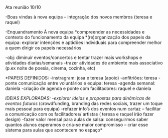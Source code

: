 Ata reunião 10/10

-Boas vindas à nova equipa – integração dos novos membros (teresa e raquel)

-Enquandramento À nova equipa
*compreender as necessidades e contexto do funcionamento da equipa
*(re)organização dos papeis da equipa: explorar intenções e aptidões individuais para compreender melhor a quem dirigir os papeis necessários

-obj: diminuir eventos/concertos e tentar trazer mais workshops e atividades diarias/semanais
-trazer atividades de ambiente mais associativo (p.ex noite de poesia, cinema, cozinha, etc)


*PAPEIS DEFINIDOS:
-instragram: josa e teresa (apoio)
-anfitriões: teresa
-ponte comunicação entre voluntários e equipa: teresa
-agenda semanal: daniela
-criação de agenda e ponte com facilitadores: raquel e daniela

*IDEIAS EXPLORADAS:
-explorar ideias e propostas para dinâmicas de eventos futuros* (crowdfunding, branding das redes sociais, trazer um toque mais pessoal para equipa)
-refazer info’s dos eventos num cartaz – facilitar a comunicação com os facilitadores/ artistas ( teresa e raquel irão fazer design)
-fazer valor mensal para aulas de salsa: conseguirmos saber quantos alunos esperamos e cria-se maior compromisso – criar esse sistema para aulas que acontecem no espaço* 
